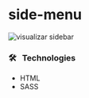 # side-menu

![visualizar sidebar](https://user-images.githubusercontent.com/48024940/172196528-52fc6b1f-11ae-442a-9244-f1c4e6f69e25.gif)

### :hammer_and_wrench: &nbsp; Technologies

- HTML
- SASS
